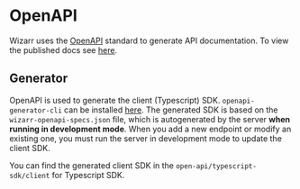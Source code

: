 # OpenAPI

Wizarr uses the [OpenAPI](https://swagger.io/specification/) standard to generate API documentation. To view the published docs see [here](/docs/api).

## Generator

OpenAPI is used to generate the client (Typescript) SDK. `openapi-generator-cli` can be installed [here](https://openapi-generator.tech/docs/installation/). The generated SDK is based on the `wizarr-openapi-specs.json` file, which is autogenerated by the server **when running in development mode**. When you add a new endpoint or modify an existing one, you must run the server in development mode to update the client SDK.

You can find the generated client SDK in the `open-api/typescript-sdk/client` for Typescript SDK.
